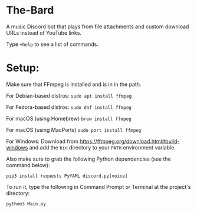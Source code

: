 # The-Bard
A music Discord bot that plays from file attachments and custom download URLs instead of YouTube links.

Type `+help` to see a list of commands.

# Setup:

Make sure that FFmpeg is installed and is in in the path.

For Debian-based distros:
`sudo apt install ffmpeg`

For Fedora-based distros:
`sudo dnf install ffmpeg`

For macOS (using Homebrew)
`brew install ffmpeg`

For macOS (using MacPorts)
`sudo port install ffmpeg`

For Windows:
Download from https://ffmpeg.org/download.html#build-windows and add the `bin` directory to your `PATH` environment variable.

Also make sure to grab the following Python dependencies (see the command below):

`pip3 install requests PyYAML discord.py[voice]`

To run it, type the following in Command Prompt or Terminal at the project's directory:

`python3 Main.py`
